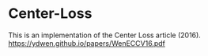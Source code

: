 # Center-Loss
This is an implementation of the Center Loss article (2016).
https://ydwen.github.io/papers/WenECCV16.pdf
